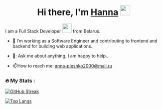 <!--
**HannaPleshko/HannaPleshko** is a ✨ _special_ ✨ repository because its `README.md` (this file) appears on your GitHub profile.

Here are some ideas to get you started:

- 🔭 I’m currently working on ...
- 🌱 I’m currently learning ...
- 👯 I’m looking to collaborate on ...
- 🤔 I’m looking for help with ...
- 💬 Ask me about ...
- 📫 How to reach me: ...
- 😄 Pronouns: ...
- ⚡ Fun fact: ...
-->
<h1 align="center">Hi there, I'm <a href="https://daniilshat.ru/" target="_blank">Hanna</a> 
<img src="https://github.com/blackcater/blackcater/raw/main/images/Hi.gif" height="32"/></h1>  
  
 I am a Full Stack Developer <img src="https://media.giphy.com/media/WUlplcMpOCEmTGBtBW/giphy.gif" width="30"> from Belarus.  
 - :telescope: I’m working as a Software Engineer and contributing to frontend and backend for building web applications.

- 💬: Ask me about anything, I am happy to help..

- :mailbox:How to reach me: anna-pleshko2000@mail.ru

   
   
### :fire: My Stats :
[![GitHub Streak](http://github-readme-streak-stats.herokuapp.com?user=HannaPleshko&theme=nightowl&date_format=M%20j%5B%2C%20Y%5D)](https://git.io/streak-stats)

[![Top Langs](https://github-readme-stats.vercel.app/api/top-langs/?username=HannaPleshko&layout=compact&theme=vision-friendly-dark)](https://github.com/anuraghazra/github-readme-stats)

